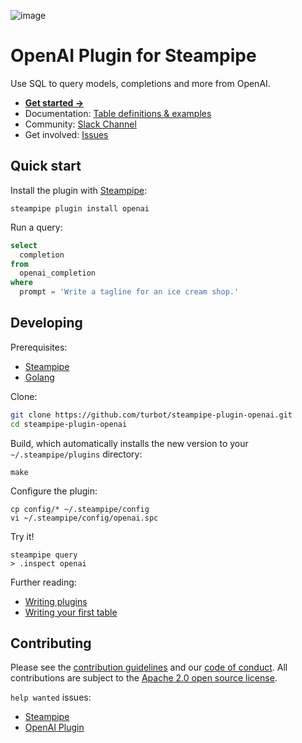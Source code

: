 ![image](https://hub.steampipe.io/images/plugins/turbot/openai-social-graphic.png)

# OpenAI Plugin for Steampipe

Use SQL to query models, completions and more from OpenAI.

- **[Get started →](https://hub.steampipe.io/plugins/turbot/openai)**
- Documentation: [Table definitions & examples](https://hub.steampipe.io/plugins/turbot/openai/tables)
- Community: [Slack Channel](https://steampipe.io/community/join)
- Get involved: [Issues](https://github.com/turbot/steampipe-plugin-openai/issues)

## Quick start

Install the plugin with [Steampipe](https://steampipe.io):

```shell
steampipe plugin install openai
```

Run a query:

```sql
select
  completion
from
  openai_completion
where
  prompt = 'Write a tagline for an ice cream shop.'
```

## Developing

Prerequisites:

- [Steampipe](https://steampipe.io/downloads)
- [Golang](https://golang.org/doc/install)

Clone:

```sh
git clone https://github.com/turbot/steampipe-plugin-openai.git
cd steampipe-plugin-openai
```

Build, which automatically installs the new version to your `~/.steampipe/plugins` directory:

```
make
```

Configure the plugin:

```
cp config/* ~/.steampipe/config
vi ~/.steampipe/config/openai.spc
```

Try it!

```
steampipe query
> .inspect openai
```

Further reading:

- [Writing plugins](https://steampipe.io/docs/develop/writing-plugins)
- [Writing your first table](https://steampipe.io/docs/develop/writing-your-first-table)

## Contributing

Please see the [contribution guidelines](https://github.com/turbot/steampipe/blob/main/CONTRIBUTING.md) and our [code of conduct](https://github.com/turbot/steampipe/blob/main/CODE_OF_CONDUCT.md). All contributions are subject to the [Apache 2.0 open source license](https://github.com/turbot/steampipe-plugin-openai/blob/main/LICENSE).

`help wanted` issues:

- [Steampipe](https://github.com/turbot/steampipe/labels/help%20wanted)
- [OpenAI Plugin](https://github.com/turbot/steampipe-plugin-openai/labels/help%20wanted)
